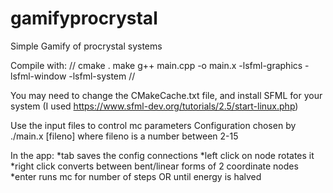 # gamifyprocrystal

Simple Gamify of procrystal systems

Compile with:
//
cmake .
make
g++ main.cpp -o main.x -lsfml-graphics -lsfml-window -lsfml-system
//

You may need to change the CMakeCache.txt file, and install SFML for your system (I used https://www.sfml-dev.org/tutorials/2.5/start-linux.php)

Use the input files to control mc parameters
Configuration chosen by ./main.x [fileno] where fileno is a number between 2-15

In the app:
*tab saves the config connections
*left click on node rotates it
*right click converts between bent/linear forms of 2 coordinate nodes
*enter runs mc for number of steps OR until energy is halved
